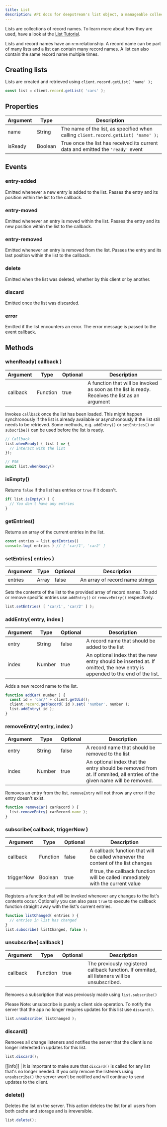```yaml
---
title: List
description: API docs for deepstream's list object, a manageable collection of record names
---
```


Lists are collections of record names. To learn more about how they are used, have a look at the [List Tutorial](../../../tutorials/core/datasync/lists/).

Lists and record names have an `n:m` relationship. A record name can be part of many lists and a list can contain many record names. A list can also contain the same record name multiple times.

## Creating lists
Lists are created and retrieved using `client.record.getList( 'name' );`

```javascript
const list = client.record.getList( 'cars' );
```

## Properties

|Argument|Type|Description|
|---|---|---|
|name|String|The name of the list, as specified when calling `client.record.getList( 'name' );`|
|isReady|Boolean|True once the list has received its current data and emitted the `'ready'` event|

## Events

### entry-added
Emitted whenever a new entry is added to the list. Passes the entry and its position within the list to the callback.

### entry-moved
Emitted whenever an entry is moved within the list. Passes the entry and its new position within the list to the callback.

### entry-removed
Emitted whenever an entry is removed from the list. Passes the entry and its last position within the list to the callback.

### delete
Emitted when the list was deleted, whether by this client or by another.

### discard
Emitted once the list was discarded.

### error
Emitted if the list encounters an error. The error message is passed to the event callback.

## Methods

### whenReady( callback )

|Argument|Type|Optional|Description|
|---|---|---|---|
|callback|Function|true|A function that will be invoked as soon as the list is ready. Receives the list as an argument|

Invokes `callback` once the list has been loaded. This might happen synchronously if the list is already available or asynchronously if the list still needs to be retrieved. Some methods, e.g. `addEntry()` or `setEntries()` or `subscribe()` can be used before the list is ready.

```javascript
// Callback
list.whenReady( ( list ) => {
  // interact with the list
});

// ES6
await list.whenReady()
```

### isEmpty()

Returns `false` if the list has entries or `true` if it doesn't.

```javascript
if( list.isEmpty() ) {
  // You don't have any entries
}
```

### getEntries()
Returns an array of the current entries in the list.

```javascript
const entries = list.getEntries()
console.log( entries ) // [ 'car/1', 'car2' ]
```

### setEntries( entries )

|Argument|Type|Optional|Description|
|---|---|---|---|
|entries|Array|false|An array of record name strings|

Sets the contents of the list to the provided array of record names. To add or remove specific entries use `addEntry()` or `removeEntry()` respectively.

```javascript
list.setEntries( [ 'car/1', 'car/2' ] );
```

### addEntry( entry, index )

|Argument|Type|Optional|Description|
|---|---|---|---|
|entry|String|false|A record name that should be added to the list|
|index|Number|true|An optional index that the new entry should be inserted at. If omitted, the new entry is appended to the end of the list.|

Adds a new record name to the list.

```javascript
function addCar( number ) {
  const id = 'car/' + client.getUid();
  client.record.getRecord( id ).set( 'number', number );
  list.addEntry( id );
}
```

### removeEntry( entry, index )

|Argument|Type|Optional|Description|
|---|---|---|---|
|entry|String|false|A record name that should be removed to the list|
|index|Number|true|An optional index that the entry should be removed from at. If ommited, all entries of the given name will be removed.|

Removes an entry from the list. `removeEntry` will not throw any error if the entry doesn't exist.

```javascript
function removeCar( carRecord ) {
  list.removeEntry( carRecord.name );
}
```

### subscribe( callback, triggerNow )

|Argument|Type|Optional|Description|
|---|---|---|---|
|callback|Function|false|A callback function that will be called whenever the content of the list changes|
|triggerNow|Boolean|true|If true, the callback function will be called immediately with the current value|

Registers a function that will be invoked whenever any changes to the list's contents occur. Optionally you can also pass `true` to execute the callback function straight away with the list's current entries.

```javascript
function listChanged( entries ) {
  // entries in list has changed
}
list.subscribe( listChanged, false );
```

### unsubscribe( callback )

|Argument|Type|Optional|Description|
|---|---|---|---|
|callback|Function|true|The previously registered callback function. If ommited, all listeners will be unsubscribed.|

Removes a subscription that was previously made using `list.subscribe()`

Please Note: unsubscribe is purely a client side operation. To notify the server
that the app no longer requires updates for this list use `discard()`.

```javascript
list.unsubscribe( listChanged );
```

### discard()
Removes all change listeners and notifies the server that the client is no longer interested in updates for this list.

```javascript
list.discard();
```

[[info]]
| It is important to make sure that `discard()` is called for any list that's no longer needed. If you only remove the listeners using `unsubscribe()` the server won't be notified and will continue to send updates to the client.

### delete()
Deletes the list on the server. This action deletes the list for all users from both cache and storage and is irreversible.

```javascript
list.delete();
```
